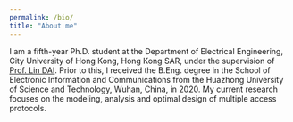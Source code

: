 ```yaml
---
permalink: /bio/
title: "About me"
---
```


I am a fifth-year Ph.D. student at the Department of Electrical Engineering, City University of Hong Kong, Hong Kong SAR, under the supervision of [Prof. Lin DAI](https://www.ee.cityu.edu.hk/~lindai/). Prior to this, I received the B.Eng. degree in the School of Electronic Information and Communications from the Huazhong University of Science and Technology, Wuhan, China, in 2020. My current research focuses on the modeling, analysis and optimal design of multiple access protocols.